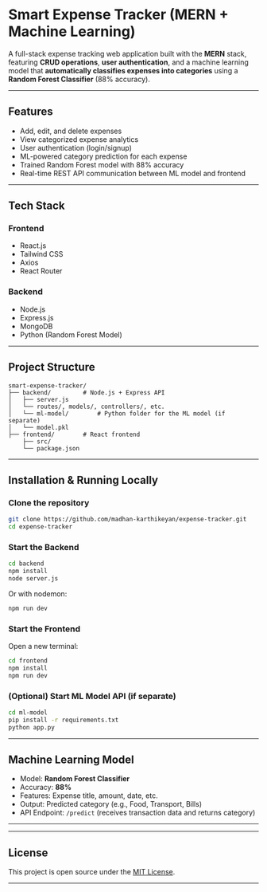 
# Smart Expense Tracker (MERN + Machine Learning)

A full-stack expense tracking web application built with the **MERN** stack, featuring **CRUD operations**, **user authentication**, and a machine learning model that **automatically classifies expenses into categories** using a **Random Forest Classifier** (88% accuracy).

---

## Features

- Add, edit, and delete expenses
- View categorized expense analytics
- User authentication (login/signup)
- ML-powered category prediction for each expense
- Trained Random Forest model with 88% accuracy
- Real-time REST API communication between ML model and frontend

---

## Tech Stack

### Frontend
- React.js
- Tailwind CSS
- Axios
- React Router

### Backend
- Node.js
- Express.js
- MongoDB
- Python (Random Forest Model)

---

## Project Structure

```
smart-expense-tracker/
├── backend/         # Node.js + Express API
│   ├── server.js
│   └── routes/, models/, controllers/, etc.
│   └── ml-model/        # Python folder for the ML model (if separate)
│   └── model.pkl
├── frontend/        # React frontend
    ├── src/
    └── package.json
```

---

## Installation & Running Locally

### Clone the repository

```bash
git clone https://github.com/madhan-karthikeyan/expense-tracker.git
cd expense-tracker
```

### Start the Backend

```bash
cd backend
npm install
node server.js
```

Or with nodemon:

```bash
npm run dev
```

### Start the Frontend

Open a new terminal:

```bash
cd frontend
npm install
npm run dev
```

### (Optional) Start ML Model API (if separate)

```bash
cd ml-model
pip install -r requirements.txt
python app.py
```

---

## Machine Learning Model

- Model: **Random Forest Classifier**
- Accuracy: **88%**
- Features: Expense title, amount, date, etc.
- Output: Predicted category (e.g., Food, Transport, Bills)
- API Endpoint: `/predict` (receives transaction data and returns category)

---

---

## License

This project is open source under the [MIT License](LICENSE).

---
